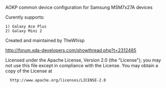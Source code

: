 AOKP common device configuration for Samsung MSM7x27A devices

Curently supports:

	1) Galaxy Ace Plus
	2) Galaxy Mini 2

Created and maintained by TheWhisp

http://forum.xda-developers.com/showthread.php?t=2312485

Licensed under the Apache License, Version 2.0 (the "License");
 you may not use this file except in compliance with the License.
 You may obtain a copy of the License at

      http://www.apache.org/licenses/LICENSE-2.0
